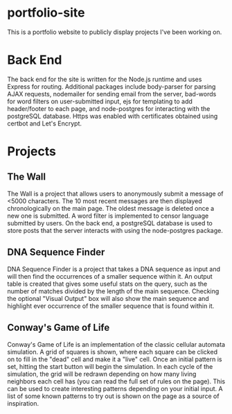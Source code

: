 # portfolio-site

This is a portfolio website to publicly display projects I've been working on.

# Back End

The back end for the site is written for the Node.js runtime and uses Express for routing. Additional packages include body-parser for parsing AJAX requests, nodemailer for sending email from the server, bad-words for word filters on user-submitted input, ejs for templating to add header/footer to each page, and node-postgres for interacting with the postgreSQL database. Https was enabled with certificates obtained using certbot and Let's Encrypt.

# Projects
## The Wall

The Wall is a project that allows users to anonymously submit a message of <5000 characters. The 10 most recent messages are then displayed chronologically on the main page. The oldest message is deleted once a new one is submitted. A word filter is implemented to censor language submitted by users. On the back end, a postgreSQL database is used to store posts that the server interacts with using the node-postgres package.

## DNA Sequence Finder

DNA Sequence Finder is a project that takes a DNA sequence as input and will then find the occurrences of a smaller sequence within it. An output table is created that gives some useful stats on the query, such as the number of matches divided by the length of the main sequence. Checking the optional "Visual Output" box will also show the main sequence and highlight ever occurrence of the smaller sequence that is found within it.

## Conway's Game of Life

Conway's Game of Life is an implementation of the classic cellular automata simulation. A grid of squares is shown, where each square can be clicked on to fill in the "dead" cell and make it a "live" cell. Once an initial pattern is set, hitting the start button will begin the simulation. In each cycle of the simulation, the grid will be redrawn depending on how many living neighbors each cell has (you can read the full set of rules on the page). This can be used to create interesting patterns depending on your initial input. A list of some known patterns to try out is shown on the page as a source of inspiration.
